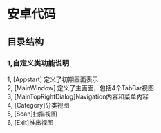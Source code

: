 
安卓代码
===================================
目录结构
-----------------------------------

### 1,自定义类功能说明
1, [Appstart] 定义了初期画面表示 <br/>
2, [MainWindow] 定义了主画面，包括4个TabBar视图<br/>
3, [MainTopRightDialog]Navigation内容和菜单内容<br/>
4, [Category]分类视图<br/>
5, [Scan]扫描视图<br/>
6, [Exit]推出视图<br/>
